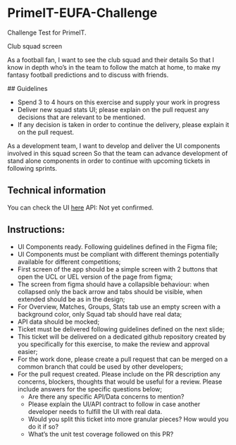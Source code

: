 # PrimeIT-EUFA-Challenge
Challenge Test for PrimeIT.

Club squad screen

As a football fan, I want to see the club squad and their details
So that I know in depth who’s in the team to follow the match at home, to make my fantasy football predictions and to discuss with friends.

## Guidelines
 - Spend 3 to 4 hours on this exercise and supply your work in progress
 - Deliver new squad stats UI; please explain on the pull request any decisions that are relevant to be mentioned.
 - If any decision is taken in order to continue the delivery, please explain it on the pull request.
 
As a development team, I want to develop and deliver the UI components involved in this squad screen
So that the team can advance development of stand alone components in order to continue with upcoming tickets in following sprints.

## Technical information

You can check the UI [here](https://www.figma.com/file/qupapB7vKvus8b9ZSAYuKv/Android-test?node-id=0%3A1)
API: Not yet confirmed.

## Instructions:
- UI Components ready. Following guidelines defined in the Figma file;
- UI Components must be compliant with different themings potentially available for different competitions;
- First screen of the app should be a simple screen with 2 buttons that open the UCL or UEL version of the page from figma;
- The screen from figma should have a collapsible behaviour: when collapsed only the back arrow and tabs should be visible, when extended should be as in the design;
- For Overview, Matches, Groups, Stats tab use an empty screen with a background color, only Squad tab should have real data;
- API data should be mocked;
- Ticket must be delivered following guidelines defined on the next slide;
- This ticket will be delivered on a dedicated github repository created by you specifically for this exercise, to make the review and approval easier;
- For the work done, please create a pull request that can be merged on a common branch that could be used by other developers;
- For the pull request created. Please include on the PR description any concerns, blockers, thoughts that would be useful for a review. Please include answers for the specific questions below;
    - Are there any specific API/Data concerns to mention?
    - Please explain the UI/API contract to follow in case another developer needs to fulfill the UI with real data.
    - Would you split this ticket into more granular pieces? How would you do it if so?
    - What’s the unit test coverage followed on this PR?
